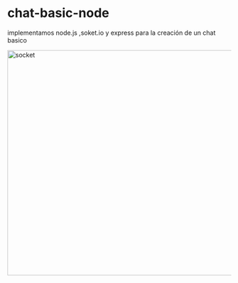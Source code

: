 # chat-basic-node
implementamos node.js ,soket.io y express para la creación de un chat basico

<img width="508" alt="socket" src="https://github.com/tapia2390/chat-basic-node/assets/25468857/fe2a6a41-e866-4a90-9fb1-d70c2cc2b77e">
